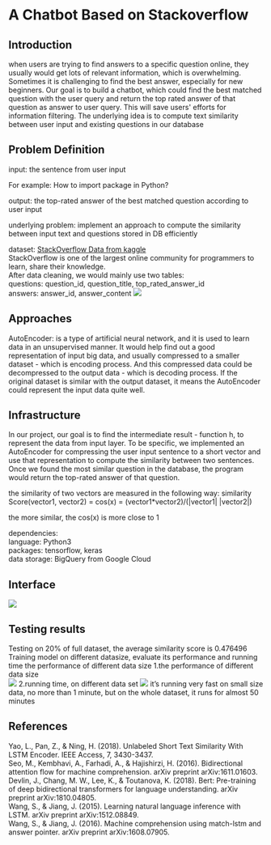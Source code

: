 # A Chatbot Based on Stackoverflow


## Introduction
when users are trying to find answers to a specific question online, they usually would get lots of relevant information, which is overwhelming. Sometimes it is challenging to find the best answer, especially for new beginners. Our goal is to build a chatbot, which could find the best matched question with the user query and return the top rated answer of that question as answer to user query. This will save users' efforts for information filtering.
The underlying idea is to compute text similarity between user input and existing questions in our database

## Problem Definition
input: the sentence from user input  

For example: How to import package in Python?  

output: the top-rated answer of the best matched question according to user input  

underlying problem: implement an approach to compute the similarity between input text and questions stored in DB efficiently  

dataset: [StackOverflow Data from kaggle](https://www.kaggle.com/stackoverflow/stackoverflow)  
StackOverflow is one of the largest online community for programmers to learn, share their knowledge.  
After data cleaning, we would mainly use two tables:  
questions: question_id, question_title, top_rated_answer_id  
answers: answer_id, answer_content
![](http://ww2.sinaimg.cn/large/006tNbRwly1ga2y4se0bxj311k0a0tae.jpg)

## Approaches
AutoEncoder: is a type of artificial neural network, and it is used to learn data in an unsupervised manner. It would help find out a good representation of input big data, and usually compressed to a smaller dataset - which is encoding process. And this compressed data could be decompressed to the output data - which is decoding process.
If the original dataset is similar with the output dataset, it means the AutoEncoder could represent the input data quite well.

## Infrastructure
In our project, our goal is to find the intermediate result - function h, to represent the data from input layer.
To be specific, we implemented an AutoEncoder for compressing the user input sentence to a short vector and use that representation to compute the similarity between two sentences.
Once we found the most similar question in the database, the program would return the top-rated answer of that question.

the similarity of two vectors are measured in the following way:
similarity Score(vector1, vector2) = cos(x) = (vector1*vector2)/(|vector1| |vector2|)

the more similar, the cos(x) is more close to 1

dependencies:  
language: Python3  
packages: tensorflow, keras  
data storage: BigQuery from Google Cloud  
## Interface
![](http://ww4.sinaimg.cn/large/006tNbRwly1ga2yf58y79j320i0eewsl.jpg)
##  Testing results
Testing on 20% of full dataset, the average similarity score is 0.476496
Training model on different datasize, evaluate its performance and  running time
the performance of different data size
1.the performance of different data size  
![](http://ww4.sinaimg.cn/large/006tNbRwly1ga2y9hp2ilj30vy0awta1.jpg)
2.running time, on different data set
![](http://ww1.sinaimg.cn/large/006tNbRwly1ga2y9wdxkgj30y80a6ab9.jpg)
it’s running very fast on small size data, no more than 1 minute, but on the whole dataset, it runs for almost 50 minutes
##  References
Yao, L., Pan, Z., & Ning, H. (2018). Unlabeled Short Text Similarity With LSTM Encoder. IEEE Access, 7, 3430-3437.  
Seo, M., Kembhavi, A., Farhadi, A., & Hajishirzi, H. (2016). Bidirectional attention flow for machine comprehension. arXiv preprint arXiv:1611.01603.  
Devlin, J., Chang, M. W., Lee, K., & Toutanova, K. (2018). Bert: Pre-training of deep bidirectional transformers for language understanding. arXiv preprint arXiv:1810.04805.   
Wang, S., & Jiang, J. (2015). Learning natural language inference with LSTM. arXiv preprint arXiv:1512.08849.  
Wang, S., & Jiang, J. (2016). Machine comprehension using match-lstm and answer pointer. arXiv preprint arXiv:1608.07905.  




